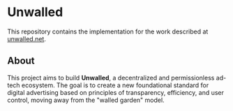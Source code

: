 # Unwalled

This repository contains the implementation for the work described at [unwalled.net](https://unwalled.net).

## About

This project aims to build **Unwalled**, a decentralized and permissionless ad-tech ecosystem. The goal is to create a new foundational standard for digital advertising based on principles of transparency, efficiency, and user control, moving away from the "walled garden" model.
